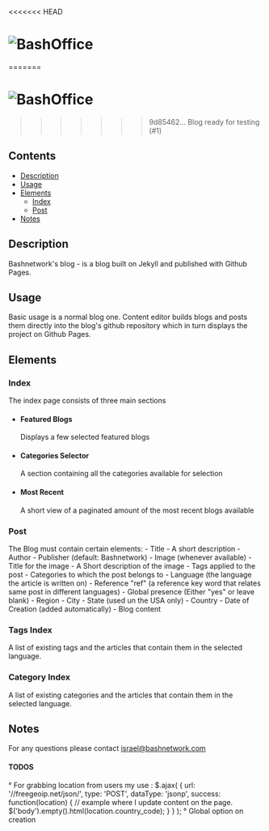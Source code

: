 <<<<<<< HEAD
# ![BashOffice](test.bashnetwork.com/public/images/Bash-Logo-150x150.png "Bashnetwork")
=======
# ![BashOffice](http://test.bashnetwork.com/public/images/Bash-Logo-150x150.png "Bashnetwork")
>>>>>>> 9d85462... Blog ready for testing (#1)

## Contents
- [Description](#description)
- [Usage](#usage)
- [Elements](#elements)
    - [Index](#index)
    - [Post](#post)
- [Notes](#notes)

## Description

Bashnetwork's blog - is a blog built on Jekyll and published with Github Pages.

## Usage

Basic usage is a normal blog one.
Content editor builds blogs and posts them directly into the blog's github repository which in turn displays the project on Github Pages.

## Elements

### Index

The index page consists of three main sections

- #### Featured Blogs
    Displays a few selected featured blogs

- #### Categories Selector

    A section containing all the categories available for selection

- #### Most Recent

    A short view of a paginated amount of the most recent blogs available

### Post

The Blog must contain certain elements:
    - Title
    - A short description
    - Author
    - Publisher (default: Bashnetwork)
    - Image (whenever available)
      - Title for the image
      - A Short description of the image
    - Tags applied to the post
    - Categories to which the post belongs to
    - Language (the language the article is written on)
    - Reference "ref" (a reference key word that relates same post in different languages)
    - Global presence (Either "yes" or leave blank)
    - Region
      - City
      - State (used un the USA only)
      - Country
    - Date of Creation (added automatically)
    - Blog content

### Tags Index

A list of existing tags and the articles that contain them in the selected language.

### Category Index

A list of existing categories and the articles that contain them in the selected language.

## Notes
For any questions please contact israel@bashnetwork.com


#### TODOS
  ° For grabbing location from users my use :
    $.ajax( {
      url: '//freegeoip.net/json/',
      type: 'POST',
      dataType: 'jsonp',
      success: function(location) {
        // example where I update content on the page.
        $('body').empty().html(location.country_code);
      }
    } );
  ° Global option on creation
